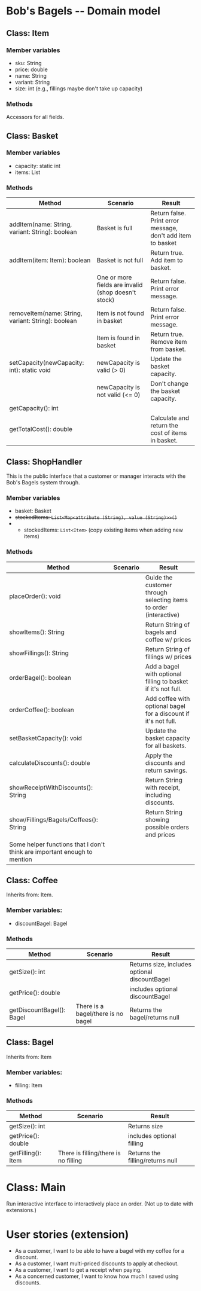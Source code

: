 # Bob's Bagels -- Domain model

## Class: Item

### Member variables

- sku: String
- price: double
- name: String
- variant: String
- size: int (e.g., fillings maybe don't take up capacity)

### Methods

Accessors for all fields.

## Class: Basket

### Member variables

- capacity: static int
- items: List<Item>

### Methods

| Method                                             | Scenario                                            | Result                                                      |
|----------------------------------------------------|-----------------------------------------------------|-------------------------------------------------------------|
| addItem(name: String, variant: String): boolean    | Basket is full                                      | Return false. Print error message, don't add item to basket |
| addItem(item: Item): boolean                       | Basket is not full                                  | Return true. Add item to basket.                            |
|                                                    | One or more fields are invalid (shop doesn't stock) | Return false. Print error message.                          |
| removeItem(name: String, variant: String): boolean | Item is not found in basket                         | Return false. Print error message.                          |
|                                                    | Item is found in basket                             | Return true. Remove item from basket.                       |
| setCapacity(newCapacity: int): static void         | newCapacity is valid (> 0)                          | Update the basket capacity.                                 |
|                                                    | newCapacity is not valid (<= 0)                     | Don't change the basket capacity.                           |
| getCapacity(): int                                 |                                                     |                                                             |
| getTotalCost(): double                             |                                                     | Calculate and return the cost of items in basket.           |

## Class: ShopHandler

This is the public interface that a customer or manager interacts with the Bob's Bagels system through.

### Member variables

- basket: Basket
- ~~stockedItems: `List<Map<attribute (String), value (String)>>()`~~
- - stockedItems: `List<Item>` (copy existing items when adding new items)

### Methods

| Method                                                                   | Scenario | Result                                                            |
|--------------------------------------------------------------------------|----------|-------------------------------------------------------------------|
| placeOrder(): void                                                       |          | Guide the customer through selecting items to order (interactive) |
| showItems(): String                                                      |          | Return String of bagels and coffee w/ prices                      |
| showFillings(): String                                                   |          | Return String of fillings w/ prices                               |
| orderBagel(): boolean                                                    |          | Add a bagel with optional filling to basket if it's not full.     |
| orderCoffee(): boolean                                                   |          | Add coffee with optional bagel for a discount if it's not full.   |
| setBasketCapacity(): void                                                |          | Update the basket capacity for all baskets.                       |
| calculateDiscounts(): double                                             |          | Apply the discounts and return savings.                           |
| showReceiptWithDiscounts(): String                                       |          | Return String with receipt, including discounts.                  |
| show/Fillings/Bagels/Coffees(): String                                   |          | Return String showing possible orders and prices                  |
| Some helper functions that I don't think are important enough to mention |          |                                                                   |

## Class: Coffee

Inherits from: Item.

### Member variables:
- discountBagel: Bagel

### Methods

| Method                    | Scenario                           | Result                                        |
|---------------------------|------------------------------------|-----------------------------------------------|
| getSize(): int            |                                    | Returns size, includes optional discountBagel |   |                                               |
| getPrice(): double        |                                    | includes optional discountBagel               |
| getDiscountBagel(): Bagel | There is a bagel/there is no bagel | Returns the bagel/returns null                |

## Class: Bagel

Inherits from: Item

### Member variables:

- filling: Item

### Methods

| Method             | Scenario                             | Result                           |
|--------------------|--------------------------------------|----------------------------------|
| getSize(): int     |                                      | Returns size                     |
| getPrice(): double |                                      | includes optional filling        |
| getFilling(): Item | There is filling/there is no filling | Returns the filling/returns null |

# Class: Main

Run interactive interface to interactively place an order. (Not up to date with extensions.)

# User stories (extension)

- As a customer, I want to be able to have a bagel with my coffee for a discount.
- As a customer, I want multi-priced discounts to apply at checkout.
- As a customer, I want to get a receipt when paying.
- As a concerned customer, I want to know how much I saved using discounts.